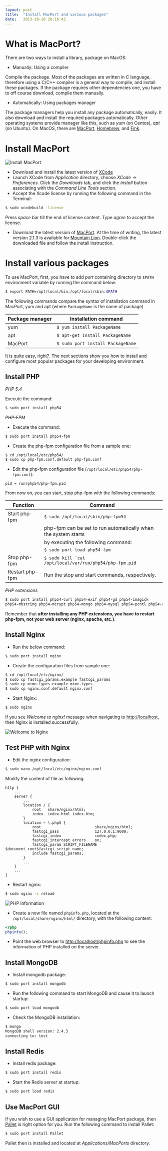 ```yaml
---
layout: post
title:  "Install MacPort and various packages"
date:   2013-10-10 20:16:42
---
```


# What is MacPort?

There are two ways to install a library, package on MacOS:

* Manually: Using a compiler

Compile the package. Most of the packages are written in C language, therefore using a C/C++ compiler is a general way to compile, and install these packages.
If the package requires other dependencies one, you have to off course download, compile them manually.

* Automatically: Using packages manager

The package managers help you install any package automatically, easily. It also download and install the required packages automatically. Other operating systems provide manager like this, such as _yum_ (on Centos), _apt_ (on Ubuntu).
On MacOS, there are [MacPort](http://www.macports.org), [Homebrew](http://mxcl.github.io/homebrew), and [Fink](http://www.finkproject.org).

# Install MacPort

![Install MacPort](/img/macport-install.png)

* Download and install the latest version of [XCode](https://developer.apple.com/xcode/)
* Launch XCode from _Application_ directory, choose _XCode &rarr; Preferences_.
Click the _Downloads_ tab, and click the _Install_ button associating with the _Command Line Tools_ section.
* Accept the Xcode license by running the following command in the Terminal:

```bash
$ sudo xcodebuild -license
```

Press _space_ bar till the end of license content. Type _agree_ to accept the license.

* Download the latest version of [MacPort](http://www.macports.org/install.php). At the time of writing, the latest version 2.1.3 is available for [Mountain Lion](https://distfiles.macports.org/MacPorts/MacPorts-2.1.3-10.8-MountainLion.pkg).
Double-click the downloaded file and follow the install instruction.

# Install various packages

To use MacPort, first, you have to add _port_ containing directory to ```$PATH``` environment variable by running the command below:

```bash
$ export PATH=/opt/local/bin:/opt/local/sbin:$PATH
```

The following commands compare the syntax of installation command in MacPort, yum and apt (where ```PackageName``` is the name of package)

Package manager | Installation command
----------------|---------------------
yum             | ```$ yum install PackageName```
apt			    | ```$ apt-get install PackageName```
MacPort		    | ```$ sudo port install PackageName```

It is quite easy, right?. The next sections show you how to install and configure most popular packages for your developing environment.

## Install PHP

*PHP 5.4*

Execute the command:

```bash
$ sudo port install php54
```

*PHP-FPM*

* Execute the command:

```bash
$ sudo port install php54-fpm
```

* Create the php-fpm configuration file from a sample one:

```bash
$ cd /opt/local/etc/php54/
$ sudo cp php-fpm.conf.default php-fpm.conf
```

* Edit the php-fpm configuration file (```/opt/local/etc/php54/php-fpm.conf```):

```pid = run/php54/php-fpm.pid```

From now on, you can start, stop php-fpm with the following commands:

| Function        | Command
| ----------------|--------
| Start php-fpm   | ```$ sudo /opt/local/sbin/php-fpm54```
|				  | php-fpm can be set to run automatically when the system starts
|				  | by executing the following command:
|				  | ```$ sudo port load php54-fpm```
| Stop php-fpm    | ```$ sudo kill `cat /opt/local/var/run/php54/php-fpm.pid```
| Restart php-fpm | Run the stop and start commands, respectively.

*PHP extensions*

```bash
$ sudo port install php54-curl php54-exif php54-gd php54-imagick
php54-mbstring php54-mcrypt php54-mongo php54-mysql php54-pcntl php54-redis
```

Remember that __after installing any PHP extensions, you have to restart php-fpm, not your web server (nginx, apache, etc.)__.

## Install Nginx

* Run the below command:

```bash
$ sudo port install nginx
```

* Create the configuration files from sample one:

```bash
$ cd /opt/local/etc/nginx/
$ sudo cp fastcgi_params.example fastcgi_params
$ sudo cp mime.types.example mime.types
$ sudo cp nginx.conf.default nginx.conf
```

* Start Nginx:

```bash
$ sudo nginx
```

If you see _Welcome to nginx!_ message when navigating to <http://localhost>, then Nginx is installed successfully.

![Welcome to Nginx](/img/nginx.png)

## Test PHP with Nginx

* Edit the nginx configuration:

```bash
$ sudo nano /opt/local/etc/nginx/nginx.conf
```

Modify the content of file as following:

```
http {
    ...
    server {
        ...
        location / {
            root   share/nginx/html;
            index  index.html index.htm;
        }
        location ~ \.php$ {
            root                        share/nginx/html;
            fastcgi_pass                127.0.0.1:9000;
            fastcgi_index               index.php;
            fastcgi_intercept_errors    on;
            fastcgi_param SCRIPT_FILENAME $document_root$fastcgi_script_name;
            include fastcgi_params;
        }
        ...
    }
    ...
}
```

* Restart nginx:

```bash
$ sudo nginx -s reload
```

![PHP Information](/img/phpinfo.png)

* Create a new file named ```phpinfo.php```, located at the ```/opt/local/share/nginx/html/``` directory, with the following content:

```php
<?php
phpinfo();
```

* Point the web browser to <http://localhost/phpinfo.php> to see the information of PHP installed on the server.

## Install MongoDB

* Install mongodb package:

```bash
$ sudo port install mongodb
```

* Run the following command to start MongoDB and cause it to launch startup:

```bash
$ sudo port load mongodb
```

* Check the MongoDB installation:

```bash
$ mongo
MongoDB shell version: 2.4.3
connecting to: test
```

## Install Redis

* Install redis package:

```bash
$ sudo port install redis
```

* Start the Redis server at startup:

```bash
$ sudo port load redis
```

## Use MacPort GUI

If you wish to use a GUI application for managing MacPort package, then [Pallet](http://trac.macports.org/wiki/MacPortsGUI) is right option for you. Run the following command to install Pallet:

```bash
$ sudo port install Pallet
```

Pallet then is installed and located at _Applications/MacPorts_ directory.